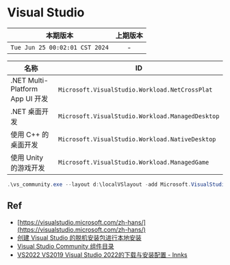 # Visual Studio

|            本期版本            | 上期版本 |
| :----------------------------: | :------: |
| `Tue Jun 25 00:02:01 CST 2024` |    -     |

名称|ID
---|---
.NET Multi-Platform App UI 开发 |`Microsoft.VisualStudio.Workload.NetCrossPlat`
.NET 桌面开发 | `Microsoft.VisualStudio.Workload.ManagedDesktop`
使用 C++ 的桌面开发 | `Microsoft.VisualStudio.Workload.NativeDesktop`
使用 Unity 的游戏开发 | `Microsoft.VisualStudio.Workload.ManagedGame`

```powershell
.\vs_community.exe --layout d:\localVSlayout -add Microsoft.VisualStudio.Workload.NetCrossPlat --add Microsoft.VisualStudio.Workload.ManagedDesktop --add Microsoft.VisualStudio.Workload.NativeDesktop -add Microsoft.VisualStudio.Workload.ManagedGame --includeRecommended --lang en-US
```

## Ref

* [https://visualstudio.microsoft.com/zh-hans/](https://visualstudio.microsoft.com/zh-hans/)
* [创建 Visual Studio 的脱机安装包进行本地安装](https://learn.microsoft.com/zh-cn/visualstudio/install/create-an-offline-installation-of-visual-studio?view=vs-2022)
* [Visual Studio Community 组件目录](https://learn.microsoft.com/zh-cn/visualstudio/install/workload-component-id-vs-community?view=vs-2022&preserve-view=true)
* [VS2022 VS2019 Visual Studio 2022的下载与安装配置 - lnnks](https://www.bilibili.com/video/BV1cg411r7k5/?spm_id_from=333.788)